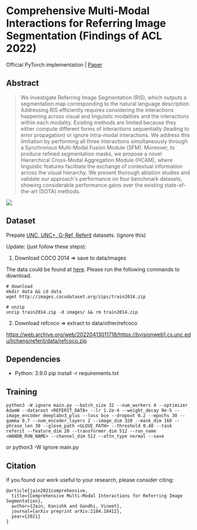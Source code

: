 # Comprehensive Multi-Modal Interactions for Referring Image Segmentation (Findings of ACL 2022)

Official PyTorch implementation | [Paper](https://openreview.net/forum?id=mZ_MHVvOwry)

## Abstract
> We investigate Referring Image Segmentation (RIS), which outputs a segmentation map corresponding to the natural language description. Addressing RIS efficiently requires considering the interactions happening across visual and linguistic modalities and the interactions within each modality. Existing methods are limited because they either compute different forms of interactions sequentially (leading to error propagation) or ignore intra-modal interactions. We address this limitation by performing all three interactions simultaneously through a Synchronous Multi-Modal Fusion Module (SFM). Moreover, to produce refined segmentation masks, we propose a novel Hierarchical Cross-Modal Aggregation Module (HCAM), where linguistic features facilitate the exchange of contextual information across the visual hierarchy. We present thorough ablation studies and validate our approach's performance on four benchmark datasets, showing considerable performance gains over the existing state-of-the-art (SOTA) methods.

![](https://user-images.githubusercontent.com/30688360/166107570-5c941733-ba6c-4864-94f5-b41b3c5b1566.jpg)


## Dataset

Prepate [UNC, UNC+, G-Ref, Referit](https://github.com/lichengunc/refer) datasets. (ignore this)

Update: (just follow these steps):
1. Download COCO 2014 => save to data/images

The data could be found at [here](https://cocodataset.org/#download). Please run the following commands to download.

```shell
# download
mkdir data && cd data
wget http://images.cocodataset.org/zips/train2014.zip

# unzip
unzip train2014.zip -d images/ && rm train2014.zip

```

2. Download refcoco => extract to data/other/refcoco

https://web.archive.org/web/20220413011718/https://bvisionweb1.cs.unc.edu/licheng/referit/data/refcoco.zip
## Dependencies

* Python: 3.9.0
pip install -r requirements.txt

## Training

    python3 -W ignore main.py --batch_size 32 --num_workers 4 --optimizer AdamW --dataroot <REFERIT_DATA> --lr 1.2e-4 --weight_decay 9e-5 --image_encoder deeplabv3_plus --loss bce --dropout 0.2 --epochs 30 --gamma 0.7 --num_encoder_layers 2 --image_dim 320 --mask_dim 160 --phrase_len 30 --glove_path <GLOVE_PATH> --threshold 0.40 --task referit --feature_dim 20 --transformer_dim 512 --run_name <WANDB_RUN_NAME> --channel_dim 512 --attn_type normal --save
 or
    python3 -W ignore main.py 

## Citation

If you found our work useful to your research, please consider citing:

    @article{jain2021comprehensive,
      title={Comprehensive Multi-Modal Interactions for Referring Image Segmentation},
      author={Jain, Kanishk and Gandhi, Vineet},
      journal={arXiv preprint arXiv:2104.10412},
      year={2021}
    }

